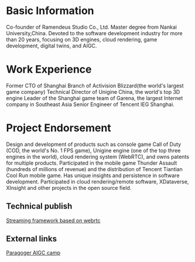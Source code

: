 # Basic Information
Co-founder of Ramendeus Studio Co., Ltd.
Master degree from Nankai University,China.
Devoted to the software development industry for more than 20 years, focusing on 3D engines, cloud rendering, game development, digital twins, and AIGC.

# Work Experience
Former CTO of Shanghai Branch of Activision Blizzard(the world's largest game company) 
Technical Director of Unigine China, the world's top 3D engine
Leader of the Shanghai game team of Garena, the largest Internet company in Southeast Asia
Senior Engineer of Tencent IEG Shanghai.

# Project Endorsement
Design and development of products such as console game Call of Duty (COD, the world's No. 1 FPS game),
Unigine engine (one of the top three engines in the world), cloud rendering system (WebRTC), and owns patents for multiple products.
Participated in the mobile game Thunder Assault (hundreds of millions of revenue) and the distribution of Tencent Tiantian Cool Run mobile game.
Has unique insights and persistence in software development. Participated in cloud rendering/remote software, XDataverse, XInsight and other projects in the open source field.


## Technical publish

[Streaming framework based on webrtc](https://www.shxcj.com/archives/category/allinovation/innovation)


## External links
[Paragoger AIGC camp](https://www.2img.ai)

